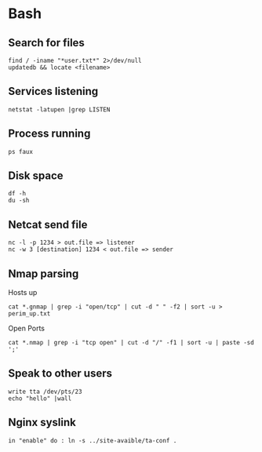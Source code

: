 # Bash

## Search for files

```text
find / -iname "*user.txt*" 2>/dev/null
updatedb && locate <filename>
```

## Services listening

```text
netstat -latupen |grep LISTEN
```

## Process running

```text
ps faux
```

## Disk space

```text
df -h
du -sh
```

## Netcat send file

```text
nc -l -p 1234 > out.file => listener 
nc -w 3 [destination] 1234 < out.file => sender
```

## Nmap parsing

Hosts up

```text
cat *.gnmap | grep -i "open/tcp" | cut -d " " -f2 | sort -u > perim_up.txt
```

Open Ports

```text
cat *.nmap | grep -i "tcp open" | cut -d "/" -f1 | sort -u | paste -sd ';'
```

## Speak to other users

```text
write tta /dev/pts/23
echo "hello" |wall
```

## Nginx syslink

```text
in "enable" do : ln -s ../site-avaible/ta-conf .
```




